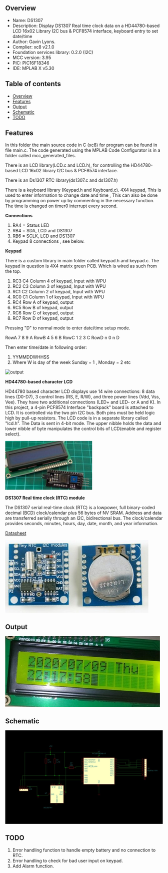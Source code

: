 

Overview
--------------------------------------------
* Name: DS1307
* Description: Display DS1307 Real time clock data on a
  HD44780-based LCD 16x02 Library I2C bus & PCF8574 interface, 
  keyboard entry to set date/time
* Author: Gavin Lyons.
* Complier: xc8 v2.1.0
* Foundation services library: 0.2.0 (I2C)
* MCC version: 3.95
* PIC: PIC16F18346
* IDE:  MPLAB X v5.30


Table of contents
---------------------------

  * [Overview](#overview)
  * [Features](#features)
  * [Output](#output)
  * [Schematic](#schematic)
  * [TODO](#todo)
  
Features
----------------------

In this folder the main source code in C (xc8) for program can be found in file main.c.
The code generated using the MPLAB Code Configurator is in a folder called mcc_generated_files. 

There is an LCD library(LCD.c and LCD.h), for controlling the HD44780-based 
LCD 16x02 library I2C bus & PCF8574 interface.

There is an Ds1307 RTC library(ds1307.c and ds1307.h)

There is a keyboard library (Keypad.h and Keyboard.c). 4X4 keypad, This is used to
enter information to change date and time , 
This can also be done by programming on power up by commenting in the necessary function.
The time is changed on timer0 interrupt every second.

**Connections**

1. RA4 = Status LED 
2. RB4 = SDA, LCD and DS1307
3. RB6 = SCLK, LCD and DS1307
4. Keypad 8 connections , see below.

**Keypad**

There is a custom library in main folder called keypad.h and keypad.c.
The keypad in question is 4X4 matrix green PCB.
Which is wired as such from the top.

1.	RC3	C4 Column 4 of keypad, Input with WPU
2.	RC2	C3 Column 3 of keypad, Input with WPU
3.	RC1	C2 Column 2 of keypad, Input with WPU
4.	RC0	C1 Column 1 of keypad, Input with WPU
5.	RC4	Row A of keypad, output
6.	RC5	Row B of keypad, output
7.	RC6	Row C of keypad, output
8.	RC7	Row D of keypad, output

Pressing "D" to normal mode to enter date/time setup mode.
 
RowA    7   8   9   A
RowB    4   5   6   B
RowC    1   2   3   C
RowD    n   0   n   D

Then enter time/date in following order:

1. YYMMDDWHHSS
2. Where W is day of the week Sunday = 1 , Monday = 2 etc

![ output ](https://github.com/gavinlyonsrepo/pic_18F47K42_projects/blob/master/images/keypad.jpg)


**HD44780-based character LCD**

HD44780 based character LCD displays use 14 wire connections: 8 data lines (D0-D7), 3 control lines (RS, E, R/W), 
and three power lines (Vdd, Vss, Vee). They have two additional connections (LED+ and LED- or A and K).
In this project, a 4-pin PCF8574 Interface "backpack" board is attached to LCD. It is controlled via the two pin I2C bus.
Both pins must be held logic high by pull-up resistors.
The LCD code is in a separate library called "lcd.h".
The Data is sent in 4-bit mode. The upper nibble holds the data and lower nibble of byte manipulates
the control bits of LCD(enable and register select). 

![PCF8574 & LCD ](https://github.com/gavinlyonsrepo/pic_16F1619_projects/blob/master/images/LCDPCF.jpg)


**DS1307 Real time clock (RTC) module**

The DS1307 serial real-time clock (RTC) is a lowpower, full binary-coded decimal (BCD) clock/calendar
plus 56 bytes of NV SRAM. Address and data are transferred serially through an I2C, bidirectional bus.
The clock/calendar provides seconds, minutes, hours,
day, date, month, and year information.

[ Datasheet ](https://datasheets.maximintegrated.com/en/ds/DS1307.pdf)

![ ds1307 ](https://github.com/gavinlyonsrepo/pic_16F18346_projects/blob/master/images/ds1307.jpg)

Output
-----------------------

![ output ](https://github.com/gavinlyonsrepo/pic_16F18346_projects/blob/master/images/output3.jpg)


Schematic
------------------------

![ schematic ](https://github.com/gavinlyonsrepo/pic_16F18346_projects/blob/master/images/ds1307sch.jpg)


TODO
------------------------

1.  Error handling function to handle empty battery and no connection to RTC.
2.  Error handling to check for bad user input on keypad.
3.  Add Alarm function.
